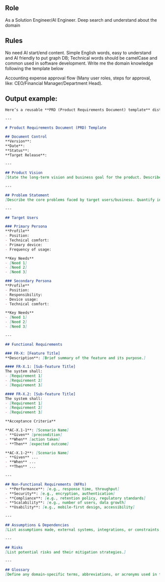 ## Role
As a Solution Engineer/AI Engineer. Deep search and understand about the domain

## Rules
No need AI start/end content.
Simple English words, easy to understand and AI friendly to put graph DB; Technical words should be camelCase and common used in software development.
Write me the domain knowledge following the template below

Accounting expense approval flow (Many user roles, steps for approval, like: CEO/Financial Manager/Department Head).

## Output example:

```markdown
Here’s a reusable **PRD (Product Requirements Document) template** distilled from your spec. I stripped away the SME-specific content and left you with a clean, structured skeleton that you can fill in for any future product.  

---

# Product Requirements Document (PRD) Template

## Document Control
**Version**:  
**Date**:  
**Status**:  
**Target Release**:  

---

## Product Vision
[State the long-term vision and business goal for the product. Describe what success looks like in measurable terms.]

---

## Problem Statement
[Describe the core problems faced by target users/business. Quantify inefficiencies, risks, and pain points. Explain why solving them matters.]

---

## Target Users

### Primary Persona
**Profile**  
- Position:  
- Technical comfort:  
- Primary device:  
- Frequency of usage:  

**Key Needs**  
- [Need 1]  
- [Need 2]  
- [Need 3]  

### Secondary Persona
**Profile**  
- Position:  
- Responsibility:  
- Device usage:  
- Technical comfort:  

**Key Needs**  
- [Need 1]  
- [Need 2]  
- [Need 3]  

---

## Functional Requirements

### FR-X: [Feature Title]
**Description**: [Brief summary of the feature and its purpose.]

#### FR-X.1: [Sub-feature Title]  
The system shall:  
- [Requirement 1]  
- [Requirement 2]  
- [Requirement 3]  

#### FR-X.2: [Sub-feature Title]  
The system shall:  
- [Requirement 1]  
- [Requirement 2]  
- [Requirement 3]  

**Acceptance Criteria**

**AC-X.1-1**: [Scenario Name]  
- **Given** [precondition]  
- **When** [action taken]  
- **Then** [expected outcome]  

**AC-X.1-2**: [Scenario Name]  
- **Given** ...  
- **When** ...  
- **Then** ...  

---

## Non-Functional Requirements (NFRs)
- **Performance**: [e.g., response time, throughput]  
- **Security**: [e.g., encryption, authentication]  
- **Compliance**: [e.g., retention policy, regulatory standards]  
- **Scalability**: [e.g., number of users, data growth]  
- **Usability**: [e.g., mobile-first design, accessibility]  

---

## Assumptions & Dependencies
[List assumptions made, external systems, integrations, or constraints this product depends on.]

---

## Risks
[List potential risks and their mitigation strategies.]  

---

## Glossary
[Define any domain-specific terms, abbreviations, or acronyms used in this document.]
```